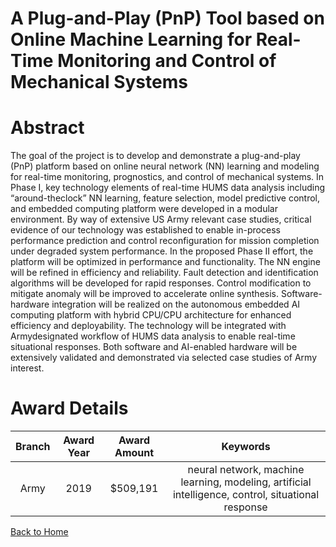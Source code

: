 
A Plug-and-Play (PnP) Tool based on Online Machine Learning for Real-Time Monitoring and Control of Mechanical Systems
======================================================================================================================

# Abstract


The goal of the project is to develop and demonstrate a plug-and-play (PnP) platform based on online neural network (NN) learning and modeling for real-time monitoring, prognostics, and control of mechanical systems. In Phase I, key technology elements of real-time HUMS data analysis including “around-theclock” NN learning, feature selection, model predictive control, and embedded computing platform were developed in a modular environment. By way of extensive US Army relevant case studies, critical evidence of our technology was established to enable in-process performance prediction and control reconfiguration for mission completion under degraded system performance. In the proposed Phase II effort, the platform will be optimized in performance and functionality. The NN engine will be refined in efficiency and reliability. Fault detection and identification algorithms will be developed for rapid responses. Control modification to mitigate anomaly will be improved to accelerate online synthesis. Software-hardware integration will be realized on the autonomous embedded AI computing platform with hybrid CPU/CPU architecture for enhanced efficiency and deployability. The technology will be integrated with Armydesignated workflow of HUMS data analysis to enable real-time situational responses. Both software and AI-enabled hardware will be extensively validated and demonstrated via selected case studies of Army interest.  

# Award Details

|Branch|Award Year|Award Amount|Keywords|
| :---: | :---: | :---: | :---: |
|Army|2019|$509,191|neural network, machine learning, modeling, artificial intelligence, control, situational response|
  
  


[Back to Home](https://github.com/chrischow/dod_sbir_awards/Reports/CC/#1105)